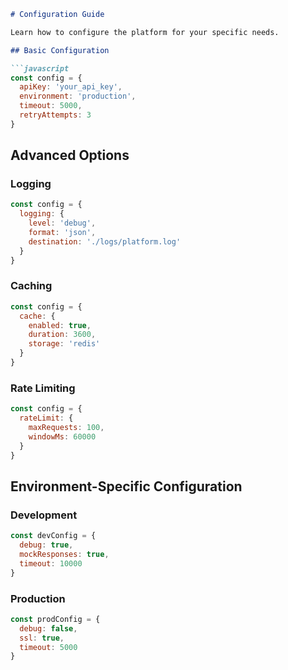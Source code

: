 ```markdown
# Configuration Guide

Learn how to configure the platform for your specific needs.

## Basic Configuration

```javascript
const config = {
  apiKey: 'your_api_key',
  environment: 'production',
  timeout: 5000,
  retryAttempts: 3
}
```

## Advanced Options

### Logging
```javascript
const config = {
  logging: {
    level: 'debug',
    format: 'json',
    destination: './logs/platform.log'
  }
}
```

### Caching
```javascript
const config = {
  cache: {
    enabled: true,
    duration: 3600,
    storage: 'redis'
  }
}
```

### Rate Limiting
```javascript
const config = {
  rateLimit: {
    maxRequests: 100,
    windowMs: 60000
  }
}
```

## Environment-Specific Configuration

### Development
```javascript
const devConfig = {
  debug: true,
  mockResponses: true,
  timeout: 10000
}
```

### Production
```javascript
const prodConfig = {
  debug: false,
  ssl: true,
  timeout: 5000
}
```
```

